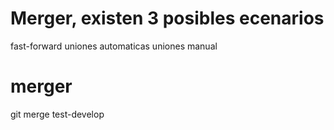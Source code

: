 # Merger, existen 3 posibles ecenarios

fast-forward
uniones automaticas
uniones manual

# merger
git merge <rama> test-develop